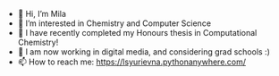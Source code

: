 - 👋 Hi, I’m Mila
- 👀 I’m interested in Chemistry and Computer Science
- 🌱 I have recently completed my Honours thesis in Computational Chemistry!
- 🌱 I am now working in digital media, and considering grad schools :)
- 📫 How to reach me: https://lsyurievna.pythonanywhere.com/

